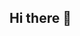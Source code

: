 ## Hi there 👋

<!--
![image](https://user-images.githubusercontent.com/46384658/211177900-9d0e8c1a-200f-4d65-a818-3c30c44a0711.png)


**MariRodrigues/MariRodrigues** is a ✨ _special_ ✨ repository because its `README.md` (this file) appears on your GitHub profile.

Here are some ideas to get you started:

- 🔭 I’m currently working on ...
- 🌱 I’m currently learning ...
- 👯 I’m looking to collaborate on ...
- 🤔 I’m looking for help with ...
- 💬 Ask me about ...
- 📫 How to reach me: ...
- 😄 Pronouns: ...
- ⚡ Fun fact: ...

<!--
